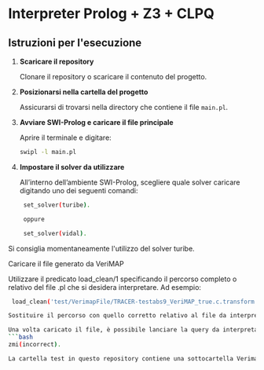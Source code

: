 # Interpreter Prolog + Z3 + CLPQ

## Istruzioni per l'esecuzione

1. **Scaricare il repository**

   Clonare il repository o scaricare il contenuto del progetto.

2. **Posizionarsi nella cartella del progetto**

   Assicurarsi di trovarsi nella directory che contiene il file `main.pl`.

3. **Avviare SWI-Prolog e caricare il file principale**

   Aprire il terminale e digitare:

   ```bash
   swipl -l main.pl

3. **Impostare il solver da utilizzare**

    All’interno dell’ambiente SWI-Prolog, scegliere quale solver caricare digitando uno dei seguenti comandi:
   ```bash
    set_solver(turibe).

    oppure

    set_solver(vidal).

Si consiglia momentaneamente l'utilizzo del solver turibe.

Caricare il file generato da VeriMAP

Utilizzare il predicato load_clean/1 specificando il percorso completo o relativo del file .pl che si desidera interpretare. Ad esempio:

   ```bash
    load_clean('test/VerimapFile/TRACER-testabs9_VeriMAP_true.c.transform.smt.smt2.pl').

Sostituire il percorso con quello corretto relativo al file da interpretare.

Una volta caricato il file, è possibile lanciare la query da interpretare. Ad esempio:
   ```bash
zmi(incorrect).

La cartella test in questo repository contiene una sottocartella VerimapFile che a sua volta contiene due esempi per fare test.

